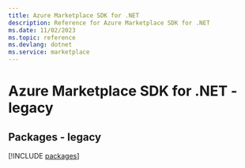 ```yaml
---
title: Azure Marketplace SDK for .NET
description: Reference for Azure Marketplace SDK for .NET
ms.date: 11/02/2023
ms.topic: reference
ms.devlang: dotnet
ms.service: marketplace
---
```

# Azure Marketplace SDK for .NET - legacy
## Packages - legacy
[!INCLUDE [packages](marketplace-index.md)]